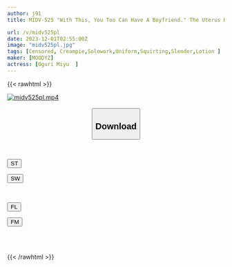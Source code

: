 ```yaml
---
author: j91
title: MIDV-525 "With This, You Too Can Have A Boyfriend." The Uterus Hits Her With A Curvy Body, And Her Hair Is Slippery And Thick. A J-type Girl, Miyu Oguri, Is Ruined By A Creampie In A Massage Parlor.

url: /v/midv525pl
date: 2023-12-01T02:55:00Z
image: "midv525pl.jpg"
tags: [Censored, Creampie,Solowork,Uniform,Squirting,Slender,Lotion	]
maker: [MOODYZ]
actress: [Oguri Miyu  ]
---
```



{{< rawhtml >}}

<div class="video" data-videoid="oe2Y9pO4vlfdoO">
    <a href="javascript:;">
        <img src="/v/midv525pl/midv525pl.jpg" width="WIDTH" height="HEIGHT" alt="midv525pl.mp4" loading="lazy">
    </a>
</div>

<script type="text/javascript" src="https://j91.asia/asset/on-demand-st.js"></script>

<br>
  <link rel="stylesheet" href="https://j91.asia/asset/bs5.css">
  
  <center>
  <button class="btn btn-primary" type="button" data-bs-toggle="collapse" data-bs-target=".multi-collapse" aria-expanded="false" aria-controls="multiCollapseExample1 multiCollapseExample2"><h2>Download</h2></button></center>
</p>
<div class="row">
  <div class="col">
    <div class="collapse multi-collapse" id="multiCollapseExample1">
      <div class="card card-body">
	      	      <br>
<div class="buttons">  
<p><a href="https://streamtape.to/v/oe2Y9pO4vlfdoO" target="_blank"><button class="btn-hover color-3"><i class="fa fa-download"></i> ST</button></a></p>
<p><a href="https://flaswish.com/7l93gcc0rlzu" target="_blank"><button class="btn-hover color-2"><i class="fa fa-download"></i> SW</button></a></p></div>
    </div>
  </div>
</div>
  <div class="col">
    <div class="collapse multi-collapse" id="multiCollapseExample2">
      <div class="card card-body">
	      <br>
<div class="buttons">
<p><a href="javascript:;" target="_blank"><button class="btn-hover color-9"><i class="fa fa-download"></i> FL</button></a></p>
<p><a href="javascript:;" target="_blank"><button class="btn-hover color-8"><i class="fa fa-download"></i> FM</button></a></p></div>
<br><br>
      </div>
    </div>
  </div>
</div>

{{< /rawhtml >}}